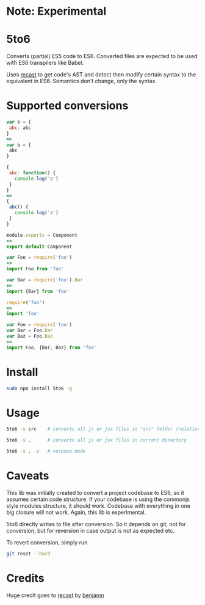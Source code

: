 # Note: Experimental

5to6
========================

Converts (partial) ES5 code to ES6. Converted files are expected to be used with  ES6 transpilers like Babel.

Uses [recast](https://github.com/benjamn/recast) to get code's AST and detect then modify certain syntax to the equivalent in ES6. Semantics don't change, only the syntax.

# Supported conversions

```javascript
var b = {
 abc: abc
}
=>
var b = {
 abc
}

{
 abc: function() {
   console.log('a')
 }
}
=>
{
 abc() {
   console.log('a')
 }
}

module.exports = Component
=>
export default Component

var Foo = require('foo')
=>
import Foo from 'foo'

var Bar = require('foo').Bar
=>
import {Bar} from 'foo'

require('foo')
=>
import 'foo'

var Foo = require('foo')
var Bar = Foo.Bar
var Baz = Foo.Baz
=>
import Foo, {Bar, Baz} from 'foo'
```

# Install

```bash
sudo npm install 5to6 -g
```

# Usage

```bash
5to6 -s src    # converts all js or jsx files in "src" folder (relative to current directory)

5to6 -s .      # converts all js or jsx files in current directory

5to6 -s . -v   # verbose mode
```

# Caveats

This lib was initially created to convert a project codebase to ES6, so it assumes certain code structure. If your codebase is using the commonjs style modules structure, it should work. Codebase with everything in one big closure will not work. Again, this lib is experimental.

5to6 directly writes to file after conversion. So it depends on git, not for conversion, but for reversion in case output is not as expected etc.

To revert conversion, simply run

```bash
git reset --hard
```

# Credits

Huge credit goes to [recast](https://github.com/benjamn/recast) by [benjamn](https://github.com/benjamn)
